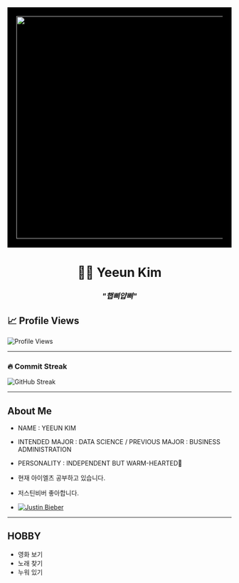 <div align="center" style="background-color:black; padding:20px;">
  <img src="https://giffiles.alphacoders.com/219/219162.gif" width="500">
</div>

<h1 align="center">👩‍💻 Yeeun Kim </h1>

<h3 align="center"><i>"햅삐얍삐"</i></h3>

<p align="center">

  <!-- Animated typing SVG -->

</p>

## 📈 Profile Views

![Profile Views](https://komarev.com/ghpvc/?username=yeun04226&style=for-the-badge)

---

### 🔥 Commit Streak
![GitHub Streak](https://streak-stats.vercel.app/?user=yeun04226&theme=light&hide_border=true)

---
## About Me

* NAME : YEEUN KIM

* INTENDED MAJOR : DATA SCIENCE / PREVIOUS MAJOR : BUSINESS ADMINISTRATION

* PERSONALITY : INDEPENDENT BUT WARM-HEARTED🌼

* 현재 아이엘츠 공부하고 있습니다.

* 저스틴비버 좋아합니다.
* [![Justin Bieber](https://img.youtube.com/vi/msGuqelopMA/0.jpg)](https://youtu.be/msGuqelopMA?si=RSFENETjNJ6d2Q05)

---
## HOBBY
- 영화 보기
- 노래 찾기
- 누워 있기
